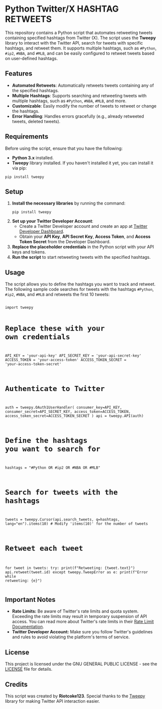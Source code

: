<!DOCTYPE html>
<html lang="en">
<head>
    <meta charset="UTF-8">
    <meta name="viewport" content="width=device-width, initial-scale=1.0">
    <meta http-equiv="X-UA-Compatible" content="ie=edge">
</head>
<body>
    <h1>Python Twitter/X HASHTAG RETWEETS</h1>
    <p>This repository contains a Python script that automates retweeting tweets containing specified hashtags from Twitter (X). The script uses the <strong>Tweepy</strong> library to interact with the Twitter API, search for tweets with specific hashtags, and retweet them. It supports multiple hashtags, such as <code>#Python</code>, <code>#ip2</code>, <code>#NBA</code>, and <code>#MLB</code>, and can be easily configured to retweet tweets based on user-defined hashtags.</p>
    <h2>Features</h2>
    <ul>
        <li><strong>Automated Retweets</strong>: Automatically retweets tweets containing any of the specified hashtags.</li>
        <li><strong>Multiple Hashtags</strong>: Supports searching and retweeting tweets with multiple hashtags, such as <code>#Python</code>, <code>#NBA</code>, <code>#MLB</code>, and more.</li>
        <li><strong>Customizable</strong>: Easily modify the number of tweets to retweet or change the hashtags.</li>
        <li><strong>Error Handling</strong>: Handles errors gracefully (e.g., already retweeted tweets, deleted tweets).</li>
    </ul>
    <h2>Requirements</h2>
    <p>Before using the script, ensure that you have the following:</p>
    <ul>
        <li><strong>Python 3.x</strong> installed.</li>
        <li><strong>Tweepy</strong> library installed. If you haven't installed it yet, you can install it via pip:</li>
    </ul>
    <pre><code>pip install tweepy</code></pre>
    <h2>Setup</h2>
    <ol>
        <li><strong>Install the necessary libraries</strong> by running the command:</li>
        <pre><code>pip install tweepy</code></pre>
        <li><strong>Set up your Twitter Developer Account</strong>:
            <ul>
                <li>Create a Twitter Developer account and create an app at <a href="https://developer.twitter.com/en/apps" target="_blank">Twitter Developer Dashboard</a>.</li>
                <li>Obtain your <strong>API Key</strong>, <strong>API Secret Key</strong>, <strong>Access Token</strong>, and <strong>Access Token Secret</strong> from the Developer Dashboard.</li>
            </ul>
        </li>
        <li><strong>Replace the placeholder credentials</strong> in the Python script with your API keys and tokens.</li>
        <li><strong>Run the script</strong> to start retweeting tweets with the specified hashtags.</li>
    </ol>
    <h2>Usage</h2>
    <p>The script allows you to define the hashtags you want to track and retweet. The following sample code searches for tweets with the hashtags <code>#Python</code>, <code>#ip2</code>, <code>#NBA</code>, and <code>#MLB</code> and retweets the first 10 tweets:</p>
    <pre><code>
import tweepy

# Replace these with your own credentials
API_KEY = 'your-api-key'
API_SECRET_KEY = 'your-api-secret-key'
ACCESS_TOKEN = 'your-access-token'
ACCESS_TOKEN_SECRET = 'your-access-token-secret'

# Authenticate to Twitter
auth = tweepy.OAuth1UserHandler(
    consumer_key=API_KEY, 
    consumer_secret=API_SECRET_KEY, 
    access_token=ACCESS_TOKEN, 
    access_token_secret=ACCESS_TOKEN_SECRET
)
api = tweepy.API(auth)

# Define the hashtags you want to search for
hashtags = "#Python OR #ip2 OR #NBA OR #MLB"

# Search for tweets with the hashtags
tweets = tweepy.Cursor(api.search_tweets, q=hashtags, lang="en").items(10)  # Modify 'items(10)' for the number of tweets

# Retweet each tweet
for tweet in tweets:
    try:
        print(f"Retweeting: {tweet.text}")
        api.retweet(tweet.id)
    except tweepy.TweepError as e:
        print(f"Error while retweeting: {e}")
    </code></pre>
    <h2>Important Notes</h2>
    <ul>
        <li><strong>Rate Limits:</strong> Be aware of Twitter's rate limits and quota system. Exceeding the rate limits may result in temporary suspension of API access. You can read more about Twitter's rate limits in their <a href="https://developer.twitter.com/en/docs/rate-limits" target="_blank">Rate Limit Documentation</a>.</li>
        <li><strong>Twitter Developer Account:</strong> Make sure you follow Twitter's guidelines and rules to avoid violating the platform's terms of service.</li>
    </ul>
    <h2>License</h2>
    <p>This project is licensed under the GNU GENERAL PUBLIC LICENSE - see the <a href="LICENSE" target="_blank">LICENSE</a> file for details.</p>
    <h2>Credits</h2>
    <p>This script was created by <strong>Riotcoke123</strong>. Special thanks to the <a href="https://www.tweepy.org/" target="_blank">Tweepy</a> library for making Twitter API interaction easier.</p>
</body>
</html>
